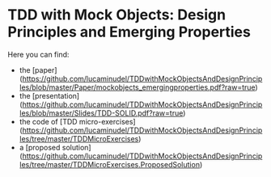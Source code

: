 # TDD with Mock Objects: Design Principles and Emerging Properties

Here you can find:

-  the [paper] (https://github.com/lucaminudel/TDDwithMockObjectsAndDesignPrinciples/blob/master/Paper/mockobjects_emergingproperties.pdf?raw=true)
-  the [presentation] (https://github.com/lucaminudel/TDDwithMockObjectsAndDesignPrinciples/blob/master/Slides/TDD-SOLID.pdf?raw=true)
-  the code of [TDD micro-exercises] (https://github.com/lucaminudel/TDDwithMockObjectsAndDesignPrinciples/tree/master/TDDMicroExercises) 
-  a [proposed solution] (https://github.com/lucaminudel/TDDwithMockObjectsAndDesignPrinciples/tree/master/TDDMicroExercises.ProposedSolution) 


